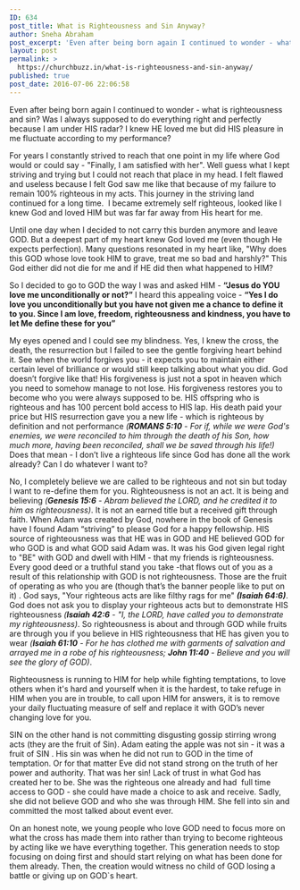 ```yaml
---
ID: 634
post_title: What is Righteousness and Sin Anyway?
author: Sneha Abraham
post_excerpt: 'Even after being born again I continued to wonder - what is righteousness and sin? Was I always supposed to do everything right and perfectly because I am under HIS radar? I knew HE loved me but did HIS pleasure in me fluctuate according to my performance?  '
layout: post
permalink: >
  https://churchbuzz.in/what-is-righteousness-and-sin-anyway/
published: true
post_date: 2016-07-06 22:06:58
---
```

Even after being born again I continued to wonder - what is righteousness and sin? Was I always supposed to do everything right and perfectly because I am under HIS radar? I knew HE loved me but did HIS pleasure in me fluctuate according to my performance?  

For years I constantly strived to reach that one point in my life where God would or could say - "Finally, I am satisfied with her". Well guess what I kept striving and trying but I could not reach that place in my head. I felt flawed and useless because I felt God saw me like that because of my failure to remain 100% righteous in my acts. This journey in the striving land continued for a long time.  I became extremely self righteous, looked like I knew God and loved HIM but was far far away from His heart for me.

Until one day when I decided to not carry this burden anymore and leave GOD. But a deepest part of my heart knew God loved me (even though He expects perfection). Many questions resonated in my heart like, "Why does this GOD whose love took HIM to grave, treat me so bad and harshly?" This God either did not die for me and if HE did then what happened to HIM?

So I decided to go to GOD the way I was and asked HIM - <strong>“Jesus do YOU love me unconditionally or not?”</strong> 
I heard this appealing voice - <strong>“Yes I do love you unconditionally but you have not given me a chance to define it to you. Since I am love, freedom, righteousness and kindness, you have to let Me define these for you”</strong>

My eyes opened and I could see my blindness. Yes, I knew the cross, the death, the resurrection but I failed to see the gentle forgiving heart behind it. See when the world forgives you - it expects you to maintain either certain level of brilliance or would still keep talking about what you did. God doesn’t forgive like that! His forgiveness is just not a spot in heaven which you need to somehow manage to not lose. His forgiveness restores you to become who you were always supposed to be. HIS offspring who is righteous and has 100 percent bold access to HIS lap. His death paid your price but HIS resurrection gave you a new life - which is righteous by definition and not performance <em>(<strong>ROMANS 5:10</strong> - For if, while we were God's enemies, we were reconciled to him through the death of his Son, how much more, having been reconciled, shall we be saved through his life!)</em> Does that mean - I don’t live a righteous life since God has done all the work already? Can I do whatever I want to?

No, I completely believe we are called to be righteous and not sin but today I want to re-define them for you. Righteousness is not an act. It is being and believing <em>(<strong>Genesis 15:6</strong> - Abram believed the LORD, and he credited it to him as righteousness)</em>. It is not an earned title but a received gift through faith. When Adam was created by God, nowhere in the book of Genesis have I found Adam “striving” to please God for a happy fellowship. HIS source of righteousness was that HE was in GOD and HE believed GOD for who GOD is and what GOD said Adam was. It was his God given legal right to "BE" with GOD and dwell with HIM - that my friends is righteousness. Every good deed or a truthful stand you take -that flows out of you as a result of this relationship with GOD is not righteousness. Those are the fruit of operating as who you are (though that’s the banner people like to put on it) . God says, "Your righteous acts are like filthy rags for me" <em><strong>(Isaiah 64:6)</strong></em>. God does not ask you to display your righteous acts but to demonstrate HIS righteousness <em>(<strong>Isaiah 42:6</strong> - "I, the LORD, have called you to demonstrate my righteousness)</em>. So righteousness is about and through GOD while fruits are through you if you believe in HIS righteousness that HE has given you to wear <em>(<strong>Isaiah 61:10</strong> - For he has clothed me with garments of salvation and arrayed me in a robe of his righteousness; <strong>John 11:40</strong> - Believe and you will see the glory of GOD)</em>. 

Righteousness is running to HIM for help while fighting temptations, to love others when it's hard and yourself when it is the hardest, to take refuge in HIM when you are in trouble, to call upon HIM for answers, it is to remove your daily fluctuating measure of self and replace it with GOD’s never changing love for you.

SIN on the other hand is not committing disgusting gossip stirring wrong acts (they are the fruit of Sin). Adam eating the apple was not sin - it was a fruit of SIN . His sin was when he did not run to GOD in the time of temptation. Or for that matter Eve did not stand strong on the truth of her power and authority. That was her sin! Lack of trust in what God has created her to be. She was the righteous one already and had  full time access to GOD - she could have made a choice to ask and receive. Sadly, she did not believe GOD and who she was through HIM. She fell into sin and committed the most talked about event ever.

On an honest note, we young people who love GOD need to focus more on what the cross has made them into rather than trying to become righteous by acting like we have everything together. This generation needs to stop focusing on doing first and should start relying on what has been done for them already. Then, the creation would witness no child of GOD losing a battle or giving up on GOD`s heart.

&nbsp;